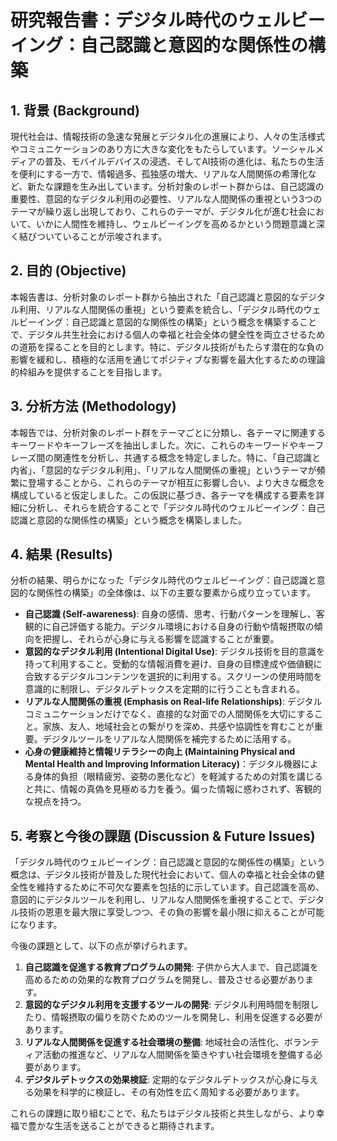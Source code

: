 # 研究報告書：デジタル時代のウェルビーイング：自己認識と意図的な関係性の構築

## 1. 背景 (Background)

現代社会は、情報技術の急速な発展とデジタル化の進展により、人々の生活様式やコミュニケーションのあり方に大きな変化をもたらしています。ソーシャルメディアの普及、モバイルデバイスの浸透、そしてAI技術の進化は、私たちの生活を便利にする一方で、情報過多、孤独感の増大、リアルな人間関係の希薄化など、新たな課題を生み出しています。分析対象のレポート群からは、自己認識の重要性、意図的なデジタル利用の必要性、リアルな人間関係の重視という3つのテーマが繰り返し出現しており、これらのテーマが、デジタル化が進む社会において、いかに人間性を維持し、ウェルビーイングを高めるかという問題意識と深く結びついていることが示唆されます。

## 2. 目的 (Objective)

本報告書は、分析対象のレポート群から抽出された「自己認識と意図的なデジタル利用、リアルな人間関係の重視」という要素を統合し、「デジタル時代のウェルビーイング：自己認識と意図的な関係性の構築」という概念を構築することで、デジタル共生社会における個人の幸福と社会全体の健全性を両立させるための道筋を探ることを目的とします。特に、デジタル技術がもたらす潜在的な負の影響を緩和し、積極的な活用を通じてポジティブな影響を最大化するための理論的枠組みを提供することを目指します。

## 3. 分析方法 (Methodology)

本報告では、分析対象のレポート群をテーマごとに分類し、各テーマに関連するキーワードやキーフレーズを抽出しました。次に、これらのキーワードやキーフレーズ間の関連性を分析し、共通する概念を特定しました。特に、「自己認識と内省」、「意図的なデジタル利用」、「リアルな人間関係の重視」というテーマが頻繁に登場することから、これらのテーマが相互に影響し合い、より大きな概念を構成していると仮定しました。この仮説に基づき、各テーマを構成する要素を詳細に分析し、それらを統合することで「デジタル時代のウェルビーイング：自己認識と意図的な関係性の構築」という概念を構築しました。

## 4. 結果 (Results)

分析の結果、明らかになった「デジタル時代のウェルビーイング：自己認識と意図的な関係性の構築」の全体像は、以下の主要な要素から成り立っています。

- **自己認識 (Self-awareness)**: 自身の感情、思考、行動パターンを理解し、客観的に自己評価する能力。デジタル環境における自身の行動や情報摂取の傾向を把握し、それらが心身に与える影響を認識することが重要。
- **意図的なデジタル利用 (Intentional Digital Use)**: デジタル技術を目的意識を持って利用すること。受動的な情報消費を避け、自身の目標達成や価値観に合致するデジタルコンテンツを選択的に利用する。スクリーンの使用時間を意識的に制限し、デジタルデトックスを定期的に行うことも含まれる。
- **リアルな人間関係の重視 (Emphasis on Real-life Relationships)**: デジタルコミュニケーションだけでなく、直接的な対面での人間関係を大切にすること。家族、友人、地域社会との繋がりを深め、共感や協調性を育むことが重要。デジタルツールをリアルな人間関係を補完するために活用する。
- **心身の健康維持と情報リテラシーの向上 (Maintaining Physical and Mental Health and Improving Information Literacy)**：デジタル機器による身体的負担（眼精疲労、姿勢の悪化など）を軽減するための対策を講じると共に、情報の真偽を見極める力を養う。偏った情報に惑わされず、客観的な視点を持つ。

## 5. 考察と今後の課題 (Discussion & Future Issues)

「デジタル時代のウェルビーイング：自己認識と意図的な関係性の構築」という概念は、デジタル技術が普及した現代社会において、個人の幸福と社会全体の健全性を維持するために不可欠な要素を包括的に示しています。自己認識を高め、意図的にデジタルツールを利用し、リアルな人間関係を重視することで、デジタル技術の恩恵を最大限に享受しつつ、その負の影響を最小限に抑えることが可能になります。

今後の課題として、以下の点が挙げられます。

1. **自己認識を促進する教育プログラムの開発**: 子供から大人まで、自己認識を高めるための効果的な教育プログラムを開発し、普及させる必要があります。
2. **意図的なデジタル利用を支援するツールの開発**: デジタル利用時間を制限したり、情報摂取の偏りを防ぐためのツールを開発し、利用を促進する必要があります。
3. **リアルな人間関係を促進する社会環境の整備**: 地域社会の活性化、ボランティア活動の推進など、リアルな人間関係を築きやすい社会環境を整備する必要があります。
4. **デジタルデトックスの効果検証**: 定期的なデジタルデトックスが心身に与える効果を科学的に検証し、その有効性を広く周知する必要があります。

これらの課題に取り組むことで、私たちはデジタル技術と共生しながら、より幸福で豊かな生活を送ることができると期待されます。
